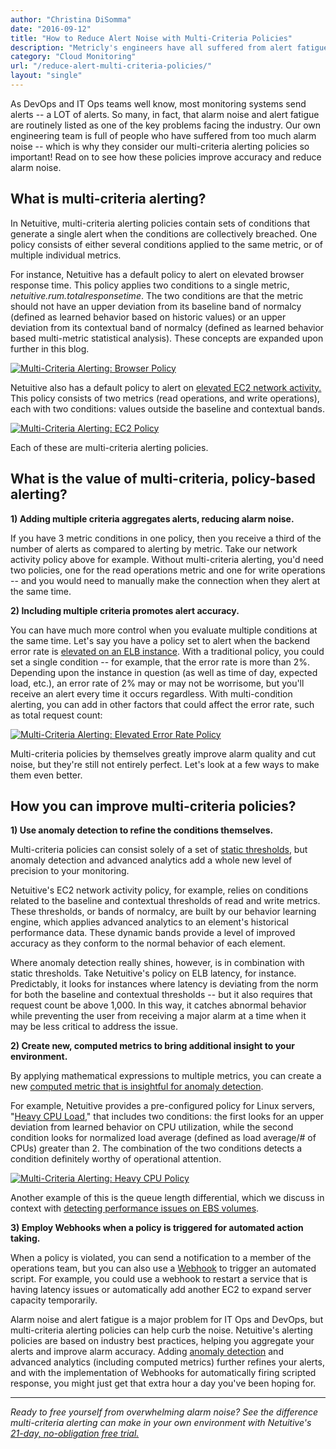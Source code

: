 ```yaml
---
author: "Christina DiSomma"
date: "2016-09-12"
title: "How to Reduce Alert Noise with Multi-Criteria Policies"
description: "Metricly's engineers have all suffered from alert fatigue – which is why our multi-condition alerting is so important! Read on:"
category: "Cloud Monitoring"
url: "/reduce-alert-multi-criteria-policies/"
layout: "single"
---
```



As DevOps and IT Ops teams well know, most monitoring systems send alerts -- a LOT of alerts. So many, in fact, that alarm noise and alert fatigue are routinely listed as one of the key problems facing the industry. Our own engineering team is full of people who have suffered from too much alarm noise -- which is why they consider our multi-criteria alerting policies so important! Read on to see how these policies improve accuracy and reduce alarm noise.

What is multi-criteria alerting?
--------------------------------

In Netuitive, multi-criteria alerting policies contain sets of conditions that generate a single alert when the conditions are collectively breached. One policy consists of either several conditions applied to the same metric, or of multiple individual metrics.

For instance, Netuitive has a default policy to alert on elevated browser response time. This policy applies two conditions to a single metric, *netuitive.rum.totalresponsetime*. The two conditions are that the metric should not have an upper deviation from its baseline band of normalcy (defined as learned behavior based on historic values) or an upper deviation from its contextual band of normalcy (defined as learned behavior based multi-metric statistical analysis). These concepts are expanded upon further in this blog.

[![Multi-Criteria Alerting: Browser Policy](https://s3-us-west-2.amazonaws.com/com-netuitive-app-usw2-public/wp-content/uploads/2016/09/Image1-1024x535.png)](https://s3-us-west-2.amazonaws.com/com-netuitive-app-usw2-public/wp-content/uploads/2016/09/Image1.png)

Netuitive also has a default policy to alert on [elevated EC2 network activity.](https://help.netuitive.com/Content/Policies/GlobalPolicies/aws_global_policies.htm#ec2) This policy consists of two metrics (read operations, and write operations), each with two conditions: values outside the baseline and contextual bands.

[![Multi-Criteria Alerting: EC2 Policy](https://s3-us-west-2.amazonaws.com/com-netuitive-app-usw2-public/wp-content/uploads/2016/09/Image2-1024x531.png)](https://s3-us-west-2.amazonaws.com/com-netuitive-app-usw2-public/wp-content/uploads/2016/09/Image2.png)

Each of these are multi-criteria alerting policies.

What is the value of multi-criteria, policy-based alerting?
-----------------------------------------------------------

**1) Adding multiple criteria aggregates alerts, reducing alarm noise.**

If you have 3 metric conditions in one policy, then you receive a third of the number of alerts as compared to alerting by metric. Take our network activity policy above for example. Without multi-criteria alerting, you'd need two policies, one for the read operations metric and one for write operations -- and you would need to manually make the connection when they alert at the same time.

**2) Including multiple criteria promotes alert accuracy.**

You can have much more control when you evaluate multiple conditions at the same time. Let's say you have a policy set to alert when the backend error rate is [elevated on an ELB instance](https://help.netuitive.com/Content/Policies/GlobalPolicies/aws_global_policies.htm#elbGlobalPolicies). With a traditional policy, you could set a single condition -- for example, that the error rate is more than 2%. Depending upon the instance in question (as well as time of day, expected load, etc.), an error rate of 2% may or may not be worrisome, but you'll receive an alert every time it occurs regardless. With multi-condition alerting, you can add in other factors that could affect the error rate, such as total request count:

[![Multi-Criteria Alerting: Elevated Error Rate Policy](https://s3-us-west-2.amazonaws.com/com-netuitive-app-usw2-public/wp-content/uploads/2016/09/Image3-1024x531.png)](https://s3-us-west-2.amazonaws.com/com-netuitive-app-usw2-public/wp-content/uploads/2016/09/Image3.png)

Multi-criteria policies by themselves greatly improve alarm quality and cut noise, but they're still not entirely perfect. Let's look at a few ways to make them even better.

How you can improve multi-criteria policies?
--------------------------------------------

**1) Use anomaly detection to refine the conditions themselves.**

Multi-criteria policies can consist solely of a set of [static thresholds](https://help.netuitive.com/Content/Performance/Analytics/static_thresholds.htm), but anomaly detection and advanced analytics add a whole new level of precision to your monitoring.

Netuitive's EC2 network activity policy, for example, relies on conditions related to the baseline and contextual thresholds of read and write metrics. These thresholds, or bands of normalcy, are built by our behavior learning engine, which applies advanced analytics to an element's historical performance data. These dynamic bands provide a level of improved accuracy as they conform to the normal behavior of each element.

Where anomaly detection really shines, however, is in combination with static thresholds. Take Netuitive's policy on ELB latency, for instance. Predictably, it looks for instances where latency is deviating from the norm for both the baseline and contextual thresholds -- but it also requires that request count be above 1,000. In this way, it catches abnormal behavior while preventing the user from receiving a major alarm at a time when it may be less critical to address the issue.

**2) Create new, computed metrics to bring additional insight to your environment.**

By applying mathematical expressions to multiple metrics, you can create a new [computed metric that is insightful for anomaly detection](/the-power-of-computed-metrics).

For example, Netuitive provides a pre-configured policy for Linux servers, "[Heavy CPU Load](https://help.netuitive.com/Content/Policies/GlobalPolicies/diamond_linux_global_policies.htm)," that includes two conditions: the first looks for an upper deviation from learned behavior on CPU utilization, while the second condition looks for normalized load average (defined as load average/# of CPUs) greater than 2.  The combination of the two conditions detects a condition definitely worthy of operational attention.

[![Multi-Criteria Alerting: Heavy CPU Policy](https://s3-us-west-2.amazonaws.com/com-netuitive-app-usw2-public/wp-content/uploads/2016/09/Image4-1024x531.png)](https://s3-us-west-2.amazonaws.com/com-netuitive-app-usw2-public/wp-content/uploads/2016/09/Image4.png)

Another example of this is the queue length differential, which we discuss in context with [detecting performance issues on EBS volumes](/detecting-performance-issues-on-ebs-volumes).

**3) Employ Webhooks when a policy is triggered for automated action taking.**

When a policy is violated, you can send a notification to a member of the operations team, but you can also use a [Webhook](https://en.wikipedia.org/wiki/Webhook) to trigger an automated script.  For example, you could use a webhook to restart a service that is having latency issues or automatically add another EC2 to expand server capacity temporarily.

Alarm noise and alert fatigue is a major problem for IT Ops and DevOps, but multi-criteria alerting policies can help curb the noise. Netuitive's alerting policies are based on industry best practices, helping you aggregate your alerts and improve alarm accuracy. Adding [anomaly detection](/product/anomaly-detection) and advanced analytics (including computed metrics) further refines your alerts, and with the implementation of Webhooks for automatically firing scripted response, you might just get that extra hour a day you've been hoping for.

* * * * *

*Ready to free yourself from overwhelming alarm noise? See the difference multi-criteria alerting can make in your own environment with Netuitive's [21-day, no-obligation free trial.](/signup)*
